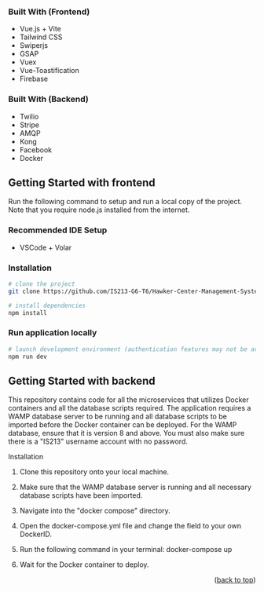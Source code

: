 <a name="readme-top"></a>

<!-- ABOUT THE PROJECT -->

### Built With (Frontend)

-   Vue.js + Vite
-   Tailwind CSS
-   Swiperjs
-   GSAP
-   Vuex
-   Vue-Toastification
-   Firebase

### Built With (Backend)

-   Twilio
-   Stripe
-   AMQP
-   Kong
-   Facebook
-   Docker

<!-- GETTING STARTED -->

## Getting Started with frontend

Run the following command to setup and run a local copy of the project. Note that you require node.js installed from the internet.

### Recommended IDE Setup

-   VSCode + Volar

### Installation

```bash
# clone the project
git clone https://github.com/IS213-G6-T6/Hawker-Center-Management-System.git
```

```bash
# install dependencies
npm install
```

### Run application locally

```bash
# launch development environment (authentication features may not be available)
npm run dev
```
## Getting Started with backend

This repository contains code for all the microservices that utilizes Docker containers and all the database scripts required. The application requires a WAMP database server to be running and all database scripts to be imported before the Docker container can be deployed. For the WAMP database, ensure that it is version 8 and above. You must also make sure there is a "IS213" username account with no password.

Installation
1. Clone this repository onto your local machine.

2. Make sure that the WAMP database server is running and all necessary database scripts have been imported.

3. Navigate into the "docker compose" directory.

4. Open the docker-compose.yml file and change the <dockerID> field to your own DockerID.

5. Run the following command in your terminal:
docker-compose up

6. Wait for the Docker container to deploy.


<p align="right">(<a href="#readme-top">back to top</a>)</p>
